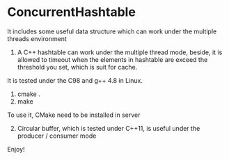 # ConcurrentHashtable

It includes some useful data structure which can work under the multiple threads environment

1. A C++ hashtable can work under the multiple thread mode, beside, it is allowed to timeout when the elements in hashtable are exceed the threshold you set, which is suit for cache.

It is tested under the C98 and g++ 4.8 in Linux.

1. cmake .
2. make

To use it, CMake need to be installed in server

2. Circular buffer, which is tested under C++11, is useful under the producer / consumer mode

Enjoy!
